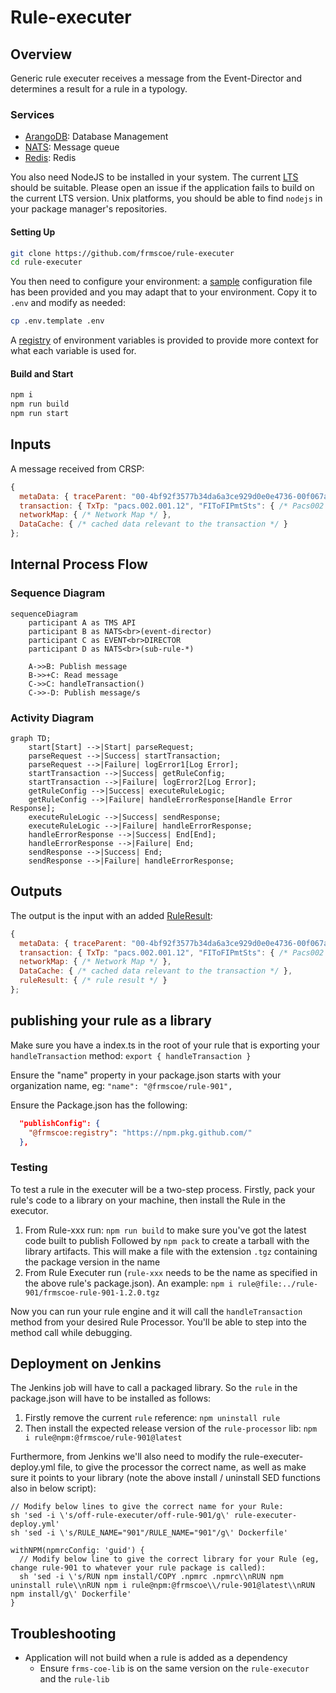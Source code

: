 <!-- SPDX-License-Identifier: Apache-2.0 -->

# Rule-executer

## Overview
Generic rule executer receives a message from the Event-Director and determines a result for a rule in a typology.

### Services

- [ArangoDB](https://arangodb.com/): Database Management
- [NATS](https://nats.io): Message queue
- [Redis](https://redis.io): Redis

You also need NodeJS to be installed in your system. The current [LTS](https://nodejs.org/en) should be suitable. Please open an issue if the application fails to build on the current LTS version. Unix platforms, you should be able to find `nodejs` in your package manager's repositories.

#### Setting Up

```sh
git clone https://github.com/frmscoe/rule-executer
cd rule-executer
```
You then need to configure your environment: a [sample](.env.template) configuration file has been provided and you may adapt that to your environment. Copy it to `.env` and modify as needed:

```sh
cp .env.template .env
```
A [registry](https://github.com/frmscoe/docs) of environment variables is provided to provide more context for what each variable is used for.

#### Build and Start

```sh
npm i
npm run build
npm run start
```

## Inputs
A message received from CRSP:
```js
{
  metaData: { traceParent: "00-4bf92f3577b34da6a3ce929d0e0e4736-00f067aa0ba902b7-01" }, // https://www.w3.org/TR/trace-context/#examples-of-http-traceparent-headers
  transaction: { TxTp: "pacs.002.001.12", "FIToFIPmtSts": { /* Pacs002 */ } },
  networkMap: { /* Network Map */ },
  DataCache: { /* cached data relevant to the transaction */ }
};
```

## Internal Process Flow
### Sequence Diagram

```mermaid
sequenceDiagram
    participant A as TMS API
    participant B as NATS<br>(event-director)
    participant C as EVENT<br>DIRECTOR
    participant D as NATS<br>(sub-rule-*)

    A->>B: Publish message
    B->>+C: Read message
    C->>C: handleTransaction()
    C->>-D: Publish message/s
```

### Activity Diagram
```mermaid
graph TD;
    start[Start] -->|Start| parseRequest;
    parseRequest -->|Success| startTransaction;
    parseRequest -->|Failure| logError1[Log Error];
    startTransaction -->|Success| getRuleConfig;
    startTransaction -->|Failure| logError2[Log Error];
    getRuleConfig -->|Success| executeRuleLogic;
    getRuleConfig -->|Failure| handleErrorResponse[Handle Error Response];
    executeRuleLogic -->|Success| sendResponse;
    executeRuleLogic -->|Failure| handleErrorResponse;
    handleErrorResponse -->|Success| End[End];
    handleErrorResponse -->|Failure| End;
    sendResponse -->|Success| End;
    sendResponse -->|Failure| handleErrorResponse;
```

## Outputs

The output is the input with an added [RuleResult](https://github.com/frmscoe/frms-coe-lib/blob/dev/src/interfaces/rule/RuleResult.ts):

```js
{
  metaData: { traceParent: "00-4bf92f3577b34da6a3ce929d0e0e4736-00f067aa0ba902b7-01" }, // https://www.w3.org/TR/trace-context/#examples-of-http-traceparent-headers
  transaction: { TxTp: "pacs.002.001.12", "FIToFIPmtSts": { /* Pacs002 */ } },
  networkMap: { /* Network Map */ },
  DataCache: { /* cached data relevant to the transaction */ },
  ruleResult: { /* rule result */ }
};
```

## publishing your rule as a library
Make sure you have a index.ts in the root of your rule that is exporting your `handleTransaction` method:
`export { handleTransaction }`

Ensure the "name" property in your package.json starts with your organization name, eg: `"name": "@frmscoe/rule-901",`

Ensure the Package.json has the following:
```json
  "publishConfig": {
    "@frmscoe:registry": "https://npm.pkg.github.com/"
  },
```

### Testing
To test a rule in the executer will be a two-step process. Firstly, pack your rule's code to a library on your machine, then install the Rule in the executor. 
1. From Rule-xxx run:
`npm run build` to make sure you've got the latest code built to publish
Followed by 
`npm pack` to create a tarball with the library artifacts. This will make a file with the extension `.tgz` containing the package version in the name
2. From Rule Executer run (`rule-xxx` needs to be the name as specified in the above rule's package.json). An example:
`npm i rule@file:../rule-901/frmscoe-rule-901-1.2.0.tgz`

Now you can run your rule engine and it will call the `handleTransaction` method from your desired Rule Processor. You'll be able to step into the method call while debugging.

## Deployment on Jenkins
The Jenkins job will have to call a packaged library. So the `rule` in the package.json will have to be installed as follows:
1. Firstly remove the current `rule` reference:
`npm uninstall rule`
2. Then install the expected release version of the `rule-processor` lib:
`npm i rule@npm:@frmscoe/rule-901@latest`

Furthermore, from Jenkins we'll also need to modify the rule-executer-deploy.yml file, to give the processor the correct name, as well as make sure it points to your library (note the above install / uninstall SED functions also in below script):

```
// Modify below lines to give the correct name for your Rule:
sh 'sed -i \'s/off-rule-executer/off-rule-901/g\' rule-executer-deploy.yml'
sh 'sed -i \'s/RULE_NAME="901"/RULE_NAME="901"/g\' Dockerfile'

withNPM(npmrcConfig: 'guid') {
  // Modify below line to give the correct library for your Rule (eg, change rule-901 to whatever your rule package is called):
  sh 'sed -i \'s/RUN npm install/COPY .npmrc .npmrc\\nRUN npm uninstall rule\\nRUN npm i rule@npm:@frmscoe\\/rule-901@latest\\nRUN npm install/g\' Dockerfile'
}
```

## Troubleshooting
- Application will not build when a rule is added as a dependency
  - Ensure `frms-coe-lib` is on the same version on the `rule-executor` and the `rule-lib`
